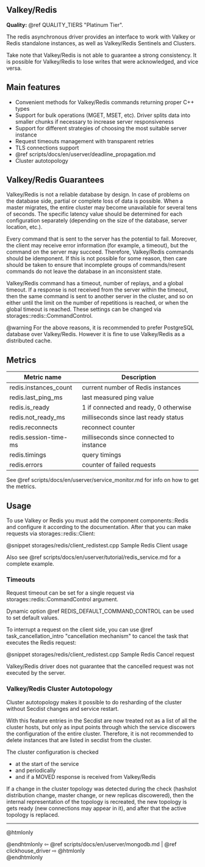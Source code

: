 ## Valkey/Redis

**Quality:** @ref QUALITY_TIERS "Platinum Tier".

The redis asynchronous driver provides an interface to work with Valkey or Redis
standalone instances, as well as Valkey/Redis Sentinels and Clusters.

Take note that Valkey/Redis is not able to guarantee a strong consistency. It is
possible for Valkey/Redis to lose writes that were acknowledged, and vice versa.

## Main features

* Convenient methods for Valkey/Redis commands returning proper C++ types
* Support for bulk operations (MGET, MSET, etc). Driver splits data into smaller
  chunks if necessary to increase server responsiveness
* Support for different strategies of choosing the most suitable server instance
* Request timeouts management with transparent retries
* TLS connections support
* @ref scripts/docs/en/userver/deadline_propagation.md
* Cluster autotopology


## Valkey/Redis Guarantees

Valkey/Redis is not a reliable database by design. In case of problems on the database
side, partial or complete loss of data is possible. When a master migrates, the
entire cluster may become unavailable for several tens of seconds. The
specific latency value should be determined for each configuration
separately (depending on the size of the database, server location, etc.).

Every command that is sent to the server has the potential to fail. Moreover,
the client may receive error information (for example, a timeout), but the
command on the server may succeed. Therefore, Valkey/Redis commands should be
idemponent. If this is not possible for some reason, then care should be taken
to ensure that incomplete groups of commands/resent commands do not leave the
database in an inconsistent state.

Valkey/Redis command has a timeout, number of replays, and a global timeout. If a
response is not received from the server within the timeout, then the same
command is sent to another server in the cluster, and so on either until the
limit on the number of repetitions is reached, or when the global timeout is
reached. These settings can be changed via storages::redis::CommandControl.

@warning For the above reasons, it is recommended to prefer PostgreSQL database
         over Valkey/Redis. However it is fine to use Valkey/Redis as a distributed cache.

## Metrics

| Metric name           | Description                              |
|-----------------------|------------------------------------------|
| redis.instances_count | current number of Redis instances        |
| redis.last_ping_ms    | last measured ping value                 |
| redis.is_ready        | 1 if connected and ready, 0 otherwise    |
| redis.not_ready_ms    | milliseconds since last ready status     |
| redis.reconnects      | reconnect counter                        |
| redis.session-time-ms | milliseconds since connected to instance |
| redis.timings         | query timings                            |
| redis.errors          | counter of failed requests               |

See @ref scripts/docs/en/userver/service_monitor.md for info on how to get the metrics.

## Usage

To use Valkey or Redis you must add the component components::Redis and configure it
according to the documentation. After that you can make requests via 
storages::redis::Client:

@snippet storages/redis/client_redistest.cpp Sample Redis Client usage

Also see @ref scripts/docs/en/userver/tutorial/redis_service.md for a complete example.


### Timeouts

Request timeout can be set for a single request via storages::redis::CommandControl 
argument.

Dynamic option @ref REDIS_DEFAULT_COMMAND_CONTROL can be used to set default 
values.

To interrupt a request on the client side, you can use 
@ref task_cancellation_intro "cancellation mechanism" to cancel the task 
that executes the Redis request:

@snippet storages/redis/client_redistest.cpp Sample Redis Cancel request

Valkey/Redis driver does not guarantee that the cancelled request was not executed by the server.


### Valkey/Redis Cluster Autotopology

Cluster autotopology makes it possible to do resharding of the cluster
without Secdist changes and service restart.

With this feature entries in the Secdist are now treated not as a list of all
the cluster hosts, but only as input points through which the service discowers
the configuration of the entire cluster. Therefore, it is not recommended
to delete instances that are listed in secdist from the cluster.

The cluster configuration is checked
* at the start of the service
* and periodically
* and if a MOVED response is received from Valkey/Redis

If a change in the cluster topology was detected during the check
(hashslot distribution change, master change, or new replicas discowered),
then the internal representation of the topology is recreated,
the new topology is gets ready (new connections may appear in it),
and after that the active topology is replaced.

----------

@htmlonly <div class="bottom-nav"> @endhtmlonly
⇦ @ref scripts/docs/en/userver/mongodb.md | @ref clickhouse_driver ⇨
@htmlonly </div> @endhtmlonly
